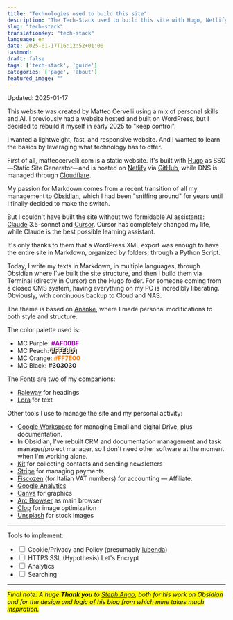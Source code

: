 ```yaml
---
title: "Technologies used to build this site"
description: "The Tech-Stack used to build this site with Hugo, Netlify, Cloudflare, GitHub and more."
slug: "tech-stack"
translationKey: "tech-stack"
language: en
date: 2025-01-17T16:12:52+01:00
Lastmod: 
draft: false
tags: ['tech-stack', 'guide']
categories: ['page', 'about']
featured_image: ""
---
```

Updated: 2025-01-17

This website was created by Matteo Cervelli using a mix of personal skills and AI. I previously had a website hosted and built on WordPress, but I decided to rebuild it myself in early 2025 to "keep control". 

I wanted a lightweight, fast, and responsive website. And I wanted to learn the basics by leveraging what technology has to offer. 

First of all, matteocervelli.com is a static website. It's built with [Hugo](https://gohugo.io) as SSG—Static Site Generator—and is hosted on [Netlify](https://www.netlify.com) via [GitHub](https://github.com), while DNS is managed through [Cloudflare](https://www.cloudflare.com).

My passion for Markdown comes from a recent transition of all my management to [Obsidian](https://obsidian.md), which I had been "sniffing around" for years until I finally decided to make the switch.

But I couldn't have built the site without two formidable AI assistants: [Claude](https://claude.ai) 3.5-sonnet and [Cursor](https://cursor.sh). Cursor has completely changed my life, while Claude is the best possible learning assistant. 

It's only thanks to them that a WordPress XML export was enough to have the entire site in Markdown, organized by folders, through a Python Script.

Today, I write my texts in Markdown, in multiple languages, through Obsidian where I've built the site structure, and then I build them via Terminal (directly in Cursor) on the Hugo folder. For someone coming from a closed CMS system, having everything on my PC is incredibly liberating. Obviously, with continuous backup to Cloud and NAS.

The theme is based on [Ananke](https://github.com/theNewDynamic/gohugo-theme-ananke), where I made personal modifications to both style and structure. 

The color palette used is:
- MC Purple: **<span style="color: #AF00BF">#AF00BF</span>**
- MC Peach: **<span style="color: #FFE8D1; text-shadow: -2px -2px #303030, 2px 2px #303030, -2px -2px #303030, 2px 2px #303030">#FFE8D1</span>**
- MC Orange: **<span style="color: #FF7E00">#FF7E00</span>**
- MC Black: **<span style="color: #303030">#303030</span>**

The Fonts are two of my companions:
- [Raleway](https://fonts.google.com/specimen/Raleway) for headings
- [Lora](https://fonts.google.com/specimen/Lora) for text

Other tools I use to manage the site and my personal activity:
- [Google Workspace](https://workspace.google.com) for managing Email and digital Drive, plus documentation.
- In Obsidian, I've rebuilt CRM and documentation management and task manager/project manager, so I don't need other software at the moment when I'm working alone.
- [Kit](https://kit.co) for collecting contacts and sending newsletters
- [Stripe](https://stripe.com) for managing payments.
- [Fiscozen](https://cervelli.link/fiscozen) (for Italian VAT numbers) for accounting — Affiliate.
- [Google Analytics](https://analytics.google.com)
- [Canva](https://www.canva.com) for graphics
- [Arc Browser](https://arc.net) as main browser
- [Clop](https://www.clop.ai) for image optimization
- [Unsplash](https://unsplash.com) for stock images

---

Tools to implement:
<ul class="checklist">
<li><input type="checkbox"> Cookie/Privacy and Policy (presumably <a href="https://www.iubenda.com">Iubenda</a>)</li>
<li><input type="checkbox"> HTTPS SSL (Hypothesis) Let's Encrypt</li>
<li><input type="checkbox"> Analytics</li>
<li><input type="checkbox"> Searching</li>
</ul>

---

<mark>*Final note: A huge **Thank you** to [Steph Ango](https://stephango.com/), both for his work on Obsidian and for the design and logic of his blog from which mine takes much inspiration.*</mark>